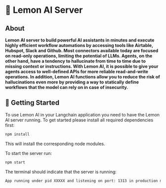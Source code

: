 # 🍋 Lemon AI Server

## About

**Lemon AI server to build powerful AI assistants in minutes and execute highly efficient workflow automations by accessing tools like Airtable, Hubspot, Slack and Github. Most connectors available today are focused on read-only operations, limiting the potential of LLMs. Agents, on the other hand, have a tendency to hallucinate from time to time due to missing context or instructions. With Lemon AI, it is possible to give your agents access to well-defined APIs for more reliable read-and-write operations. In addition, Lemon AI functions allow you to reduce the risk of hallucinations even more by providing a way to statically define workflows that the model can rely on in case of insecurity.**

## 🦾 Getting Started

To use Lemon AI in your Langchain application you need to have the Lemon AI server running. To get started please install all required dependencies first:

```bash
npm install
```

This will install the corresponding node modules.

To start the server run:

```bash
npm start
```

The terminal should indicate that the server is running:

```bash
App running under pid XXXXX and listening on port: 1313 in production mode
```
